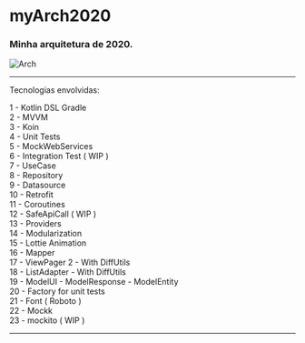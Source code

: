 # myArch2020

### Minha arquitetura de 2020.

![Arch](https://user-images.githubusercontent.com/6299673/75498774-da4acd80-59a6-11ea-82b0-e36558d3c147.png)

---------------------------------------------------------------------------------------------------------------------------

Tecnologias envolvidas:

1 - Kotlin DSL Gradle\
2 - MVVM\
3 - Koin\
4 - Unit Tests\
5 - MockWebServices\
6 - Integration Test ( WIP )\
7 - UseCase\
8 - Repository\
9 - Datasource\
10 - Retrofit\
11 - Coroutines\
12 - SafeApiCall ( WIP )\
13 - Providers\
14 - Modularization\
15 - Lottie Animation\
16 - Mapper\
17 - ViewPager 2 - With DiffUtils\
18 - ListAdapter - With DiffUtils\
19 - ModelUI - ModelResponse - ModelEntity\
20 - Factory for unit tests\
21 - Font ( Roboto )\
22 - Mockk\
23 - mockito ( WIP )

---------------------------------------------------------------------------------------------------------------------------
